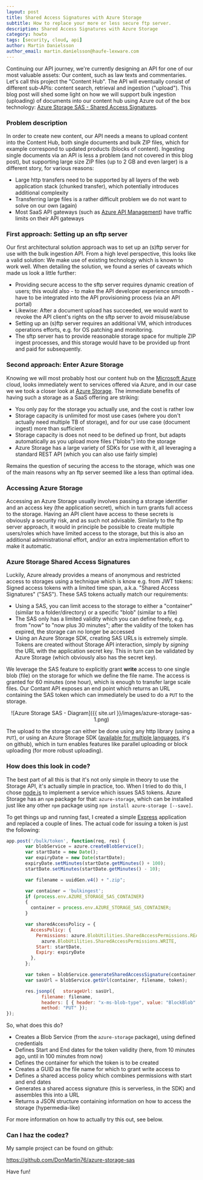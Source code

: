```yaml
---
layout: post
title: Shared Access Signatures with Azure Storage
subtitle: How to replace your more or less secure ftp server.
description: Shared Access Signatures with Azure Storage
category: howto
tags: [security, cloud, api]
author: Martin Danielsson
author_email: martin.danielsson@haufe-lexware.com
---
```


Continuing our API journey, we're currently designing an API for one of our most valuable assets: Our content, such as law texts and commentaries. Let's call this project the "Content Hub". The API will eventually consist of different sub-APIs: content search, retrieval and ingestion ("upload"). This blog post will shed some light on how we will support bulk ingestion (uploading) of documents into our content hub using Azure out of the box technology: [Azure Storage SAS - Shared Access Signatures](https://azure.microsoft.com/en-us/documentation/articles/storage-dotnet-shared-access-signature-part-1/).

### Problem description

In order to create new content, our API needs a means to upload content into the Content Hub, both single documents and bulk ZIP files, which for example correspond to updated products (blocks of content). Ingesting single documents via an API is less a problem (and not covered in this blog post), but supporting large size ZIP files (up to 2 GB and even larger) is a different story, for various reasons:

* Large http transfers need to be supported by all layers of the web application stack (chunked transfer), which potentially introduces additional complexity
* Transferring large files is a rather difficult problem we do not want to solve on our own (again)
* Most SaaS API gateways (such as [Azure API Management](https://azure.microsoft.com/en-us/services/api-management/)) have traffic limits on their API gateways

### First approach: Setting up an sftp server

Our first architectural solution approach was to set up an (s)ftp server for use with the bulk ingestion API. From a high level perspective, this looks like a valid solution: We make use of existing technology which is known to work well. When detailing the solution, we found a series of caveats which made us look a little further:

* Providing secure access to the sftp server requires dynamic creation of users; this would also - to make the API developer experience smooth - have to be integrated into the API provisioning process (via an API portal)
* Likewise: After a document upload has succeeded, we would want to revoke the API client's rights on the sftp server to avoid misuse/abuse
* Setting up an (s)ftp server requires an additional VM, which introduces operations efforts, e.g. for OS patching and monitoring.
* The sftp server has to provide reasonable storage space for multiple ZIP ingest processes, and this storage would have to be provided up front and paid for subsequently.

### Second approach: Enter Azure Storage

Knowing we will most probably host our content hub on the [Microsoft Azure](https://azure.microsoft.com) cloud, looks immediately went to services offered via Azure, and in our case we we took a closer look at [Azure Storage](https://azure.microsoft.com/en-us/services/storage/). The immediate benefits of having such a storage as a SaaS offering are striking:

* You only pay for the storage you actually use, and the cost is rather low
* Storage capacity is unlimited for most use cases (where you don't actually need multiple TB of storage), and for our use case (document ingest) more than sufficient
* Storage capacity is does not need to be defined up front, but adapts automatically as you upload more files ("blobs") into the storage
* Azure Storage has a large variety of SDKs for use with it, all leveraging a standard REST API (which you can also use fairly simple)

Remains the question of securing the access to the storage, which was one of the main reasons why an ftp server seemed like a less than optimal idea.

### Accessing Azure Storage

Accessing an Azure Storage usually involves passing a storage identifier and an access key (the application secret), which in turn grants full access to the storage. Having an API client have access to these secrets is obviously a security risk, and as such not advisable. Similarly to the ftp server approach, it would in principle be possible to create multiple users/roles which have limited access to the storage, but this is also an additional administrational effort, and/or an extra implementation effort to make it automatic.

### Azure Storage Shared Access Signatures

Luckily, Azure already provides a means of anonymous and restricted access to storages using a technique which is know e.g. from JWT tokens: Signed access tokens with a limited time span, a.k.a. "Shared Access Signatures" ("SAS"). These SAS tokens actually match our requirements:

* Using a SAS, you can limit access to the storage to either a "container" (similar to a folder/directory) or a specific "blob" (similar to a file)
* The SAS only has a limited validity which you can define freely, e.g. from "now" to "now plus 30 minutes"; after the validity of the token has expired, the storage can no longer be accessed
* Using an Azure Storage SDK, creating SAS URLs is extremely simple. Tokens are created without Storage API interaction, simply by *signing* the URL with the application secret key. This in turn can be validated by Azure Storage (which obviously also has the secret key).

We leverage the SAS feature to explicitly grant **write** access to one single blob (file) on the storage for which we define the file name. The access is granted for 60 minutes (one hour), which is enough to transfer large scale files. Our Contant API exposes an end point which returns an URL containing the SAS token which can immediately be used to do a `PUT` to the storage.

<center>
![Azure Storage SAS - Diagram]({{ site.url }}/images/azure-storage-sas-1.png)
</center>

The upload to the storage can either be done using any http library (using a `PUT`), or using an Azure Storage SDK ([available for multiple languages](https://github.com/Azure?utf8=%E2%9C%93&query=storage), it's on github), which in turn enables features like parallel uploading or block uploading (for more robust uploading).

### How does this look in code?

The best part of all this is that it's not only simple in theory to use the Storage API, it's actually simple in practice, too. When I tried to do this, I chose [node.js](https://nodejs.org) to implement a service which issues SAS tokens. Azure Storage has an `npm` package for that: `azure-storage`, which can be installed just like any other `npm` package using `npm install azure-storage [--save]`.

To get things up and running fast, I created a simple [Express](https://expressjs.com) application and replaced a couple of lines. The actual code for issuing a token is just the following:

```javascript
app.post('/bulk/token', function(req, res) {
	   var blobService = azure.createBlobService();
	   var startDate = new Date();
	   var expiryDate = new Date(startDate);
	   expiryDate.setMinutes(startDate.getMinutes() + 100);
	   startDate.setMinutes(startDate.getMinutes() - 10);

	   var filename = uuidGen.v4() + ".zip";

       var container = 'bulkingest';
       if (process.env.AZURE_STORAGE_SAS_CONTAINER)
       {
         container = process.env.AZURE_STORAGE_SAS_CONTAINER;
       }

	   var sharedAccessPolicy = {
	     AccessPolicy: {
	       Permissions: azure.BlobUtilities.SharedAccessPermissions.READ +
	         azure.BlobUtilities.SharedAccessPermissions.WRITE,
	       Start: startDate,
	       Expiry: expiryDate
	     },
	   };

	   var token = blobService.generateSharedAccessSignature(container, filename, sharedAccessPolicy);
	   var sasUrl = blobService.getUrl(container, filename, token);

	   res.jsonp({   storageUrl: sasUrl, 
			 filename: filename,
			 headers: [ { header: "x-ms-blob-type", value: "BlockBlob" } ], 
			 method: "PUT" });
});
``` 

So, what does this do?

* Creates a Blob Service (from the `azure-storage` package), using defined credentials
* Defines Start and End dates for the token validity (here, from 10 minutes ago, until in 100 minutes from now)
* Defines the container for which the token is to be created
* Creates a GUID as the file name for which to grant write access to
* Defines a shared access policy which combines permissions with start and end dates
* Generates a shared access signature (this is serverless, in the SDK) and assembles this into a URL
* Returns a JSON structure containing information on how to access the storage (hypermedia-like)

For more information on how to actually try this out, see below.

### Can I haz the codez?

My sample project can be found on github:

https://github.com/DonMartin76/azure-storage-sas

Have fun!
